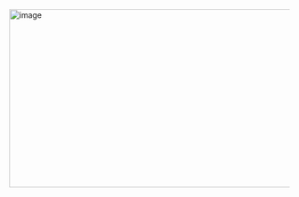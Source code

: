 <img width="736" height="320" alt="image" src="https://github.com/user-attachments/assets/1e32e98b-f6f1-43cf-89f4-d50713099772" />
